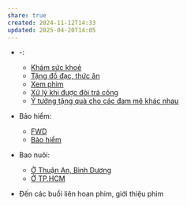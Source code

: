 ```yaml
---
share: true
created: 2024-11-12T14:33
updated: 2025-04-20T14:05
---
```

- \-: 
    - [Khám sức khoẻ](../Qu%C3%A0%20t%E1%BA%B7ng/Kh%C3%A1m%20s%E1%BB%A9c%20kho%E1%BA%BB.md)
    - [Tặng đồ đạc, thức ăn](../Qu%C3%A0%20t%E1%BA%B7ng/T%E1%BA%B7ng%20%C4%91%E1%BB%93%20%C4%91%E1%BA%A1c,%20th%E1%BB%A9c%20%C4%83n.md)
    - [Xem phim](../Qu%C3%A0%20t%E1%BA%B7ng/Xem%20phim.md)
    - [Xử lý khi được đòi trả công](../Qu%C3%A0%20t%E1%BA%B7ng/X%E1%BB%AD%20l%C3%BD%20khi%20%C4%91%C6%B0%E1%BB%A3c%20%C4%91%C3%B2i%20tr%E1%BA%A3%20c%C3%B4ng.md)
    - [Ý tưởng tặng quà cho các đam mê khác nhau](../Qu%C3%A0%20t%E1%BA%B7ng/%C3%9D%20t%C6%B0%E1%BB%9Fng%20t%E1%BA%B7ng%20qu%C3%A0%20cho%20c%C3%A1c%20%C4%91am%20m%C3%AA%20kh%C3%A1c%20nhau.md)

- Bảo hiểm: 
    - [FWD](../Qu%C3%A0%20t%E1%BA%B7ng/B%E1%BA%A3o%20hi%E1%BB%83m/FWD.md)
    - [Bảo hiểm](../Qu%C3%A0%20t%E1%BA%B7ng/B%E1%BA%A3o%20hi%E1%BB%83m/index.md)

- Bao nuôi: 
    - [Ở Thuận An, Bình Dương](../Qu%C3%A0%20t%E1%BA%B7ng/Bao%20nu%C3%B4i/%E1%BB%9E%20Thu%E1%BA%ADn%20An,%20B%C3%ACnh%20D%C6%B0%C6%A1ng.md)
    - [Ở TP.HCM](../Qu%C3%A0%20t%E1%BA%B7ng/Bao%20nu%C3%B4i/%E1%BB%9E%20TP.HCM.md)


- Đến các buổi liên hoan phim, giới thiệu phim